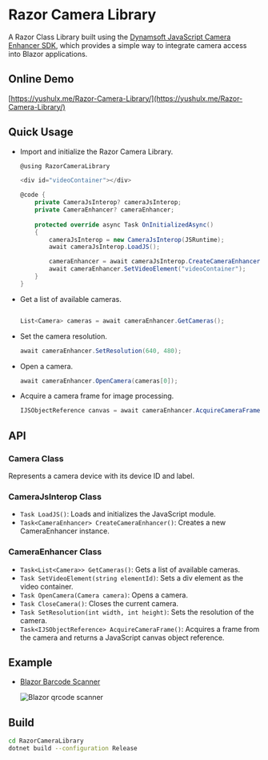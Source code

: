# Razor Camera Library
A Razor Class Library built using the [Dynamsoft JavaScript Camera Enhancer SDK](https://www.npmjs.com/package/dynamsoft-camera-enhancer), which provides a simple way to integrate camera access into Blazor applications.

## Online Demo
[https://yushulx.me/Razor-Camera-Library/](https://yushulx.me/Razor-Camera-Library/)


## Quick Usage
- Import and initialize the Razor Camera Library.
    
    ```csharp
    @using RazorCameraLibrary
    
    <div id="videoContainer"></div>

    @code {
        private CameraJsInterop? cameraJsInterop;
        private CameraEnhancer? cameraEnhancer;
        
        protected override async Task OnInitializedAsync()
        {
            cameraJsInterop = new CameraJsInterop(JSRuntime);
            await cameraJsInterop.LoadJS();
    
            cameraEnhancer = await cameraJsInterop.CreateCameraEnhancer();
            await cameraEnhancer.SetVideoElement("videoContainer");
        }
    }
    ```

- Get a list of available cameras.

    ```csharp
    
    List<Camera> cameras = await cameraEnhancer.GetCameras();
    ```
- Set the camera resolution.

    ```csharp
    await cameraEnhancer.SetResolution(640, 480);
    ```
- Open a camera.

    ```csharp
    await cameraEnhancer.OpenCamera(cameras[0]);
    ```
- Acquire a camera frame for image processing.

    ```csharp
    IJSObjectReference canvas = await cameraEnhancer.AcquireCameraFrame();
    ```
## API

### Camera Class
Represents a camera device with its device ID and label.

### CameraJsInterop Class

- `Task LoadJS()`: Loads and initializes the JavaScript module.
- `Task<CameraEnhancer> CreateCameraEnhancer()`: Creates a new CameraEnhancer instance.

### CameraEnhancer Class 
- `Task<List<Camera>> GetCameras()`: Gets a list of available cameras.
- `Task SetVideoElement(string elementId)`: Sets a div element as the video container.
- `Task OpenCamera(Camera camera)`: Opens a camera.
- `Task CloseCamera()`: Closes the current camera.
- `Task SetResolution(int width, int height)`: Sets the resolution of the camera.
- `Task<IJSObjectReference> AcquireCameraFrame()`: Acquires a frame from the camera and returns a JavaScript canvas object reference.


## Example
- [Blazor Barcode Scanner](https://github.com/yushulx/Razor-Camera-Library/tree/main/example)
    
    ![Blazor qrcode scanner](https://github.com/yushulx/Razor-Camera-Library/assets/2202306/a0ce82c6-5456-4509-9dad-cc5f9cd77c3b)

## Build 

```bash
cd RazorCameraLibrary
dotnet build --configuration Release
```